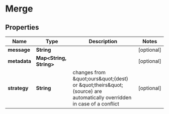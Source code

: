 

# Merge


## Properties

Name | Type | Description | Notes
------------ | ------------- | ------------- | -------------
**message** | **String** |  |  [optional]
**metadata** | **Map&lt;String, String&gt;** |  |  [optional]
**strategy** | **String** | changes from \&quot;ours\&quot;(dest) or \&quot;theirs\&quot;(source) are automatically overridden in case of a conflict |  [optional]



